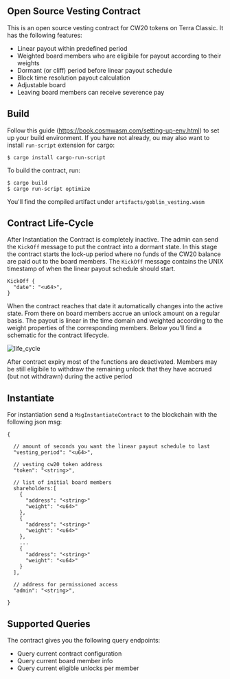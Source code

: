 ## Open Source Vesting Contract

This is an open source vesting contract for CW20 tokens on Terra Classic. It has the following features:

- Linear payout within predefined period
- Weighted board members who are eligibile for payout according to their weights
- Dormant (or cliff) period before linear payout schedule
- Block time resolution payout calculation
- Adjustable board
- Leaving board members can receive severence pay

## Build

Follow this guide (https://book.cosmwasm.com/setting-up-env.html) to set up your build environment. If you have not already, ou may also want to install `run-script` extension for cargo:

```
$ cargo install cargo-run-script
```

To build the contract, run:

```
$ cargo build
$ cargo run-script optimize
```

You'll find the compiled artifact under `artifacts/goblin_vesting.wasm`

## Contract Life-Cycle

After Instantiation the Contract is completely inactive. The admin can send the `KickOff` message to put the contract into a dormant state. In this stage the contract starts the lock-up period where no funds of the CW20 balance are paid out to the board members. The `KickOff` message contains the UNIX timestamp of when the linear payout schedule should start.

```
KickOff {
  "date": "<u64>",
}
```

When the contract reaches that date it automatically changes into the active state. From there on board members accrue an unlock amount on a regular basis. The payout is linear in the time domain and weighted according to the weight properties of the corresponding members. Below you'll find a schematic for the contract lifecycle.

![life_cycle](https://github.com/luncgoblins/goblin-vesting/assets/29800180/70746115-06c6-449d-a73b-afd07453fbc1)

After contract expiry most of the functions are deactivated. Members may be still eligibile to withdraw the remaining unlock that they have accrued (but not withdrawn) during the active period

## Instantiate

For instantiation send a `MsgInstantiateContract` to the blockchain with the following json msg:

``` 
{

  // amount of seconds you want the linear payout schedule to last
  "vesting_period": "<u64>",

  // vesting cw20 token address
  "token": "<string>",

  // list of initial board members
  shareholders:[
    {
      "address": "<string>"
      "weight": "<u64>"
    },
    {
      "address": "<string>"
      "weight": "<u64>"
    },
    ...
    {
      "address": "<string>"
      "weight": "<u64>"
    }
  ],

  // address for permissioned access
  "admin": "<string>",

}
```

## Supported Queries

The contract gives you the following query endpoints:

  - Query current contract configuration
  - Query current board member info
  - Query current eligible unlocks per member
